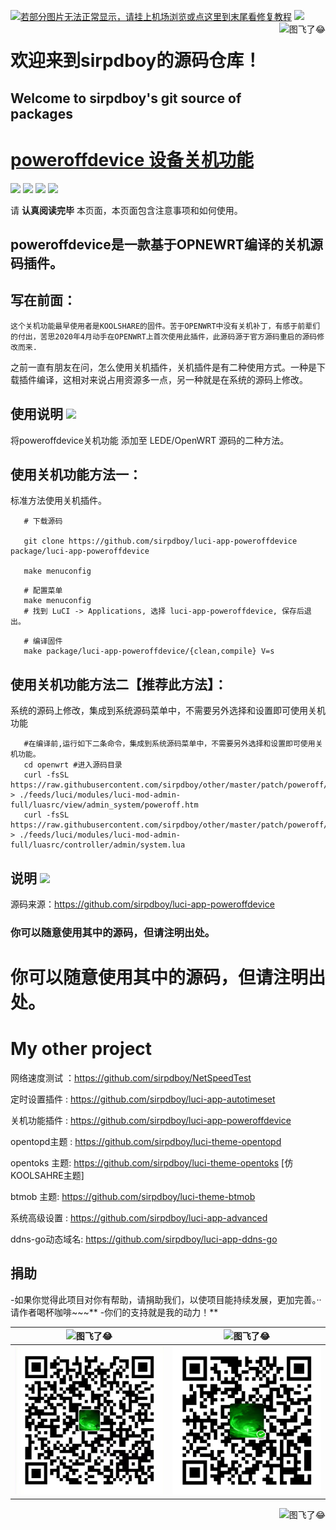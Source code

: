 [![若部分图片无法正常显示，请挂上机场浏览或点这里到末尾看修复教程](https://visitor-badge.glitch.me/badge?page_id=sirpdboy-visitor-badge)](#解决-github-网页上图片显示失败的问题) [![](https://img.shields.io/badge/TG群-点击加入-FFFFFF.svg)](https://t.me/joinchat/AAAAAEpRF88NfOK5vBXGBQ)
<a href="#readme">
    <img src="https://img.vim-cn.com/69/df015dc73fc71da07c3264766e8032ac042fed.png" alt="图飞了😂" title="poweroffdevice" align="right" height="180" />
</a>

欢迎来到sirpdboy的源码仓库！
=
Welcome to sirpdboy's  git source of packages
-
[poweroffdevice 设备关机功能](luci-app-poweroffdevice)
==========================================

[![](https://img.shields.io/badge/-目录:-696969.svg)](#readme) [![](https://img.shields.io/badge/-使用说明-F5F5F5.svg)](#使用说明-) [![](https://img.shields.io/badge/-说明-F5F5F5.svg)](#说明-) [![](https://img.shields.io/badge/-捐助-F5F5F5.svg)](#捐助-) 

请 **认真阅读完毕** 本页面，本页面包含注意事项和如何使用。

poweroffdevice是一款基于OPNEWRT编译的关机源码插件。
-

## 写在前面：

    这个关机功能最早使用者是KOOLSHARE的固件。苦于OPENWRT中没有关机补丁，有感于前辈们的付出，苦思2020年4月动手在OPENWRT上首次使用此插件，此源码源于官方源码重启的源码修改而来.
之前一直有朋友在问，怎么使用关机插件，关机插件是有二种使用方式。一种是下载插件编译，这相对来说占用资源多一点，另一种就是在系统的源码上修改。

## 使用说明 [![](https://img.shields.io/badge/-使用说明-F5F5F5.svg)](#使用说明-) 

将poweroffdevice关机功能 添加至 LEDE/OpenWRT 源码的二种方法。

## 使用关机功能方法一：
标准方法使用关机插件。

 ```Brach
    # 下载源码
    
    git clone https://github.com/sirpdboy/luci-app-poweroffdevice package/luci-app-poweroffdevice
    
    make menuconfig
 ``` 
 ```Brach
    # 配置菜单
    make menuconfig
	# 找到 LuCI -> Applications, 选择 luci-app-poweroffdevice, 保存后退出。
 ``` 
 ```Brach 
    # 编译固件
    make package/luci-app-poweroffdevice/{clean,compile} V=s
 ```
## 使用关机功能方法二【推荐此方法】：
系统的源码上修改，集成到系统源码菜单中，不需要另外选择和设置即可使用关机功能
 ```Brach 
    #在编译前,运行如下二条命令，集成到系统源码菜单中，不需要另外选择和设置即可使用关机功能。
	cd openwrt #进入源码目录
    curl -fsSL  https://raw.githubusercontent.com/sirpdboy/other/master/patch/poweroff/poweroff.htm > ./feeds/luci/modules/luci-mod-admin-full/luasrc/view/admin_system/poweroff.htm 
    curl -fsSL  https://raw.githubusercontent.com/sirpdboy/other/master/patch/poweroff/system.lua > ./feeds/luci/modules/luci-mod-admin-full/luasrc/controller/admin/system.lua

 ```


## 说明 [![](https://img.shields.io/badge/-说明-F5F5F5.svg)](#说明-)

源码来源：https://github.com/sirpdboy/luci-app-poweroffdevice

### 你可以随意使用其中的源码，但请注明出处。


你可以随意使用其中的源码，但请注明出处。
============================


# My other project

网络速度测试 ：https://github.com/sirpdboy/NetSpeedTest

定时设置插件 : https://github.com/sirpdboy/luci-app-autotimeset

关机功能插件 : https://github.com/sirpdboy/luci-app-poweroffdevice

opentopd主题 : https://github.com/sirpdboy/luci-theme-opentopd

opentoks 主题: https://github.com/sirpdboy/luci-theme-opentoks [仿KOOLSAHRE主题]

btmob 主题: https://github.com/sirpdboy/luci-theme-btmob

系统高级设置 : https://github.com/sirpdboy/luci-app-advanced

ddns-go动态域名: https://github.com/sirpdboy/luci-app-ddns-go


## 捐助

-如果你觉得此项目对你有帮助，请捐助我们，以使项目能持续发展，更加完善。··请作者喝杯咖啡~~~**
-你们的支持就是我的动力！**

|     <img src="https://img.shields.io/badge/-支付宝-F5F5F5.svg" href="#赞助支持本项目-" height="25" alt="图飞了😂"/>  |  <img src="https://img.shields.io/badge/-微信-F5F5F5.svg" height="25" alt="图飞了😂" href="#赞助支持本项目-"/>  | 
| :-----------------: | :-------------: |
|![xm1](https://raw.githubusercontent.com/sirpdboy/openwrt/master/doc/支付宝.png) | ![xm1](https://raw.githubusercontent.com/sirpdboy/openwrt/master/doc/微信.png) |

<a href="#readme">
    <img src="https://img.shields.io/badge/-返回顶部-orange.svg" alt="图飞了😂" title="返回顶部" align="right"/>
</a>

